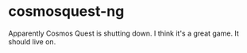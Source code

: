 # cosmosquest-ng
Apparently Cosmos Quest is shutting down. I think it's a great game. It should live on.

